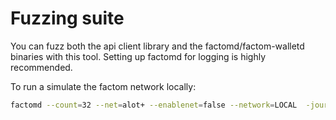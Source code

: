 # Fuzzing suite 

You can fuzz both the api client library and the factomd/factom-walletd binaries with this tool. Setting up factomd for logging is highly recommended. 

To run a simulate the factom network locally: 

```bash
factomd --count=32 --net=alot+ --enablenet=false --network=LOCAL  -journaling=true
```



